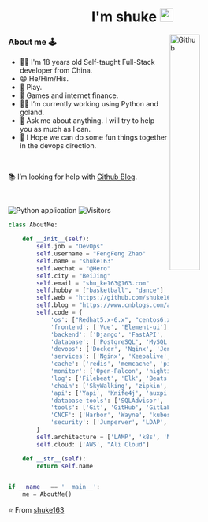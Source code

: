 <h1 align="center">I'm shuke <img src="https://user-images.githubusercontent.com/5679180/79618120-0daffb80-80be-11ea-819e-d2b0fa904d07.gif" width="27px"></h1>

<img width="35%" align="right" alt="Github" src="https://user-images.githubusercontent.com/48678280/88862734-4903af80-d201-11ea-968b-9c939d88a37c.gif" />

### About me 🕹️
-  🙋‍♂️ I'm 18 years old Self-taught Full-Stack developer from China.
-  😄 He/Him/His.
-  🙌 Play.
-  🧐 Games and internet finance.
-  👨‍💻 I’m currently working using Python and goland. 
-  💬 Ask me about anything. I will try to help you as much as I can.
-  🔭 I Hope we can do some fun things together in the devops direction.

<br />

📚 I’m looking for help with [Github Blog](https://shuke163.github.io).

<br />

![Python application](https://github.com/rafnixg/rafnixg/workflows/Python%20application/badge.svg?branch=master&event=schedule) ![Visitors](https://visitor-badge.laobi.icu/badge?page_id=rafnixg.rafnixg)

```python
class AboutMe:

    def __init__(self):
        self.job = "DevOps"
        self.username = "FengFeng Zhao"
        self.name = "shuke163"
        self.wechat = "@Hero"
        self.city = "BeiJing"
        self.email = "shu_ke163@163.com"
        self.hobby = ["basketball", "dance"]
        self.web = "https://github.com/shuke163"
        self.blog = "https://www.cnblogs.com/aslongas"
        self.code = {
            'os': ["Redhat5.x-6.x", "centos6.x-7.x", "ubuntu18.x-20.x", 'GNU/Linux'],
            'frontend': ['Vue', 'Element-ui'],
            'backend': ['Django', 'FastAPI', 'Flask', 'Python', 'Go', 'Celery', 'Flower', 'Casbin', 'graphql'],
            'database': ['PostgreSQL', 'MySQL', 'SQLite3', 'Mongo DB', 'Oracle', 'Tidb', 'Etcd', 'Hive'],
            'devops': ['Docker', 'Nginx', 'Jenkins', 'GitHub Actions', 'AWS', 'Gitla-Ci', 'Ansible', "SaltStack", 'Terraform', 'Spinnaker'],
            'services': ['Nginx', 'Keepalive', 'Haproxy', 'OpenResty', 'Kong', 'DNS轮训', 'DNSmasq', 'BIND', 'DHCP', 'RSYNC',  'FTP', 'NFS', 'Tomcat', 'Squid', 'RabbitMQ', 'RocketMQ', 'Pulsar', 'Kafka', 'Zookeeper', 'AirFlow', 'minio', 'LVS', 'dpvs'],
            'cache': ['redis', 'memcache', 'pika'],
            'monitor': ['Open-Falcon', 'nightingale', 'prometheus', 'Nagios', 'Cacti', 'Zabbix', 'Smoking', 'smartping','Grafana'],
            'log': ['Filebeat', 'Elk', 'Beats', 'Merticbeats', 'Graylog', 'rsyslog', 'Loki'],
            'chain': ['SkyWalking', 'zipkin', 'Jaeger', 'CAT', 'PinPoint', 'Sentry', 'OpenCensus', 'EMonitor'],
            'api': ['Yapi', 'Knife4j', 'auxpi', 'Swagger', 'rap2-delos'],
            'database-tools': ['SQLAdvisor', 'Yearning', 'SQLPad', 'Archery'],
            'tools': ['Git', 'GitHub', 'GitLab', 'Pandas', 'Jupyter notebook', 'SQLAlchemy', 'cerebro', 'KafkaCenter', 'Logi-KafkaManager', 'kafka-ui', 'Walle', 'spug', 'gopub', 'CloudOpenDevOps', '蓝鲸', 'Superset', 'Metabase', 'Disconf', 'consul', 'Apollo', 'Qconf', 'Nacos', 'jira', 'Wiki', 'Trello', 'Readme', 'Phabricator', 'Graphviz', 'PlantUML', 'draw.io', 'Diagrams', 'Mermaid', 'GitBook', 'Mindoc', 'Docusaurus', 'docsite', 'ProcessOn', 'rocket.chat', 'Mattermost', 'easy-mock', '蝉道', '幕客UI', 'Amis'],
            'CNCF': ['Harbor', 'Wayne', 'kubespray', 'KubeOperator', 'KubeVela', 'OpenKruise', 'Kops', 'Lens', 'velero', 'pykube', 'cdk8s', 'kopf', 'Helm', 'kustomize', 'Skaffold', 'ArgoCD', 'Tekton', 'Polari'],
            'security': ['Jumperver', 'LDAP', 'OpenVpn', 'iptables', 'firewall', 'ipsecVPN', 'ipset'],
        }
        self.architecture = ['LAMP', 'k8s', 'MVC', 'microservices', 'OpenStack', 'Kvm']
        self.cloud: ['AWS', "Ali Cloud"]

    def __str__(self):
        return self.name


if __name__ == '__main__':
    me = AboutMe()
```

⭐️ From [shuke163](https://github.com/shuke163)

<!---
shuke163/shuke163 is a ✨ special ✨ repository because its `README.md` (this file) appears on your GitHub profile.
You can click the Preview link to take a look at your changes.
--->
